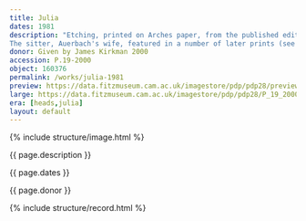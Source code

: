 ```yaml
---
title: Julia
dates: 1981
description: "Etching, printed on Arches paper, from the published edition of 50.
The sitter, Auerbach's wife, featured in a number of later prints (see P.20-2000, P.27-2000 and Prints of Julia)."
donor: Given by James Kirkman 2000
accession: P.19-2000
object: 160376
permalink: /works/julia-1981
preview: https://data.fitzmuseum.cam.ac.uk/imagestore/pdp/pdp28/preview_P_19_2000.jpg
large: https://data.fitzmuseum.cam.ac.uk/imagestore/pdp/pdp28/P_19_2000.jpg
era: [heads,julia]
layout: default
---
```

{% include structure/image.html %}

{{ page.description }}

{{ page.dates }}

{{ page.donor }}

{% include structure/record.html %}
